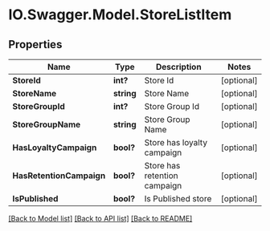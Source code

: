 # IO.Swagger.Model.StoreListItem
## Properties

Name | Type | Description | Notes
------------ | ------------- | ------------- | -------------
**StoreId** | **int?** | Store Id | [optional] 
**StoreName** | **string** | Store Name | [optional] 
**StoreGroupId** | **int?** | Store Group Id | [optional] 
**StoreGroupName** | **string** | Store Group Name | [optional] 
**HasLoyaltyCampaign** | **bool?** | Store has loyalty campaign | [optional] 
**HasRetentionCampaign** | **bool?** | Store has retention campaign | [optional] 
**IsPublished** | **bool?** | Is Published store | [optional] 

[[Back to Model list]](../README.md#documentation-for-models) [[Back to API list]](../README.md#documentation-for-api-endpoints) [[Back to README]](../README.md)

